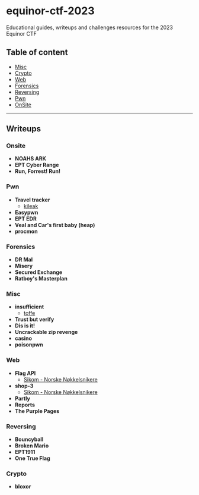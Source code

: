 

# equinor-ctf-2023
Educational guides, writeups and challenges resources for the 2023 Equinor CTF


## Table of content
- [Misc](#misc)
- [Crypto](#crypto)
- [Web](#web)
- [Forensics](#forensics)
- [Reversing](#reversing)
- [Pwn](#pwn)
- [OnSite](#onsite)

---

## Writeups

### Onsite
 - **NOAHS ARK**
 - **EPT Cyber Range**
 - **Run, Forrest! Run!**
### Pwn
 - **Travel tracker**
   - [kileak](/writeups/Pwn/Travel%20tracker/kileak)  
 - **Easypwn**
 - **EPT EDR**
 - **Veal and Car's first baby (heap)**
 - **procmon**
### Forensics
 - **DR Mal**
 - **Misery**
 - **Secured Exchange**
 - **Ratboy's Masterplan**
### Misc
 - **insufficient**
   - [toffe](./writeups/Misc/insufficient/toffe)  
 - **Trust but verify**
 - **Dis is it!**
 - **Uncrackable zip revenge**
 - **casino**
 - **poisonpwn**
### Web
 - **Flag API**
    - [Sikom - Norske Nøkkelsnikere](/writeups/Web/Flag%20API/Sikom/README.md)
 - **shop-3**
    - [Sikom - Norske Nøkkelsnikere](./writeups/Web/shop-3/Sikom/README.md)
 - **Partly**
 - **Reports**
 - **The Purple Pages**
### Reversing
 - **Bouncyball**
 - **Broken Mario**
 - **EPT1911**
 - **One True Flag**
### Crypto
 - **bloxor**
